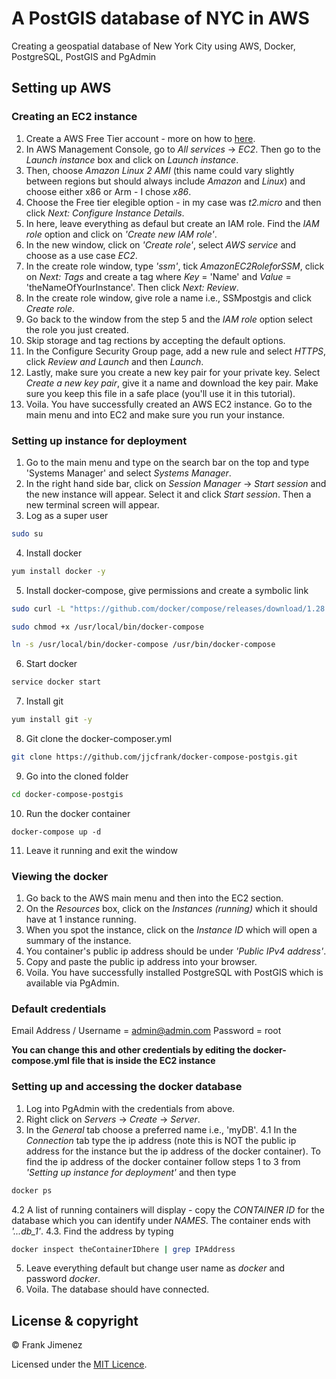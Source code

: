 # A PostGIS database of NYC in AWS
Creating a geospatial database of New York City using AWS, Docker, PostgreSQL, PostGIS and PgAdmin

## Setting up AWS

### Creating an EC2 instance

1. Create a AWS Free Tier account - more on how to [here](https://aws.amazon.com/free/?all-free-tier.sort-by=item.additionalFields.SortRank&all-free-tier.sort-order=asc).
2. In AWS Management Console, go to *All services* -> *EC2*. Then go to the *Launch instance* box and click on *Launch instance*.
3. Then, choose *Amazon Linux 2 AMI* (this name could vary slightly between regions but should always include *Amazon* and *Linux*) and choose either x86 or Arm - I chose *x86*.
3. Choose the Free tier elegible option - in my case was *t2.micro* and then click *Next: Configure Instance Details*.
4. In here, leave everything as defaul but create an IAM role. Find the *IAM role* option and click on *'Create new IAM role'*.
5. In the new window, click on *'Create role'*, select *AWS service* and choose as a use case *EC2*.
6. In the create role window, type *'ssm'*, tick *AmazonEC2RoleforSSM*, click on *Next: Tags* and create a tag where *Key* = 'Name' and *Value* = 'theNameOfYourInstance'. Then click *Next: Review*.
7. In the create role window, give role a name i.e., SSMpostgis and click *Create role*.
8. Go back to the window from the step 5 and the *IAM role* option select the role you just created.
9. Skip storage and tag rections by accepting the default options.
10. In the Configure Security Group page, add a new rule and select *HTTPS*, click *Review and Launch* and then *Launch*.
11. Lastly, make sure you create a new key pair for your private key. Select *Create a new key pair*, give it a name and download the key pair. Make sure you keep this file in a safe place (you'll use it in this tutorial).
12. Voila. You have successfully created an AWS EC2 instance. Go to the main menu and into EC2 and make sure you run your instance.

### Setting up instance for deployment

1. Go to the main menu and type on the search bar on the top and type 'Systems Manager' and select *Systems Manager*.
2. In the right hand side bar, click on *Session Manager* -> *Start session* and the new instance will appear. Select it and click *Start session*. Then a new terminal screen will appear.
3. Log as a super user
```bash
sudo su
```
4. Install docker
```bash
yum install docker -y
```
5. Install docker-compose, give permissions and create a symbolic link
```bash
sudo curl -L "https://github.com/docker/compose/releases/download/1.28.5/docker-compose-$(uname -s)-$(uname -m)" -o /usr/local/bin/docker-compose
```

```bash
sudo chmod +x /usr/local/bin/docker-compose
```
```bash
ln -s /usr/local/bin/docker-compose /usr/bin/docker-compose
```
6. Start docker
```bash
service docker start
```
7. Install git
```bash
yum install git -y
```
8. Git clone the docker-composer.yml
```bash
git clone https://github.com/jjcfrank/docker-compose-postgis.git
```
9. Go into the cloned folder
```bash
cd docker-compose-postgis
```
10. Run the docker container
```bas
docker-compose up -d
```
11. Leave it running and exit the window

### Viewing the docker

1. Go back to the AWS main menu and then into the EC2 section.
2. On the *Resources* box, click on the *Instances (running)* which it should have at 1 instance running.
3. When you spot the instance, click on the *Instance ID* which will open a summary of the instance.
4. You container's public ip address should be under *'Public IPv4 address'*.
5. Copy and paste the public ip address into your browser.
6. Voila. You have successfully installed PostgreSQL with PostGIS which is available via PgAdmin.

### Default credentials

Email Address / Username = admin@admin.com
Password = root

**You can change this and other credentials by editing the docker-compose.yml file that is inside the EC2 instance**

### Setting up and accessing the docker database

1. Log into PgAdmin with the credentials from above.
2. Right click on *Servers* -> *Create* -> *Server*.
3. In the *General* tab choose a preferred name i.e., 'myDB'.
4.1 In the *Connection* tab type the ip address (note this is NOT the public ip address for the instance but the ip address of the docker container). To find the ip address of the docker container follow steps 1 to 3 from *'Setting up instance for deployment'* and then type
```bash
docker ps
```
4.2 A list of running containers will display - copy the *CONTAINER ID* for the database which you can identify under *NAMES*. The container ends with *'...db_1'*.
4.3. Find the address by typing
```bash
docker inspect theContainerIDhere | grep IPAddress
```
5. Leave everything default but change user name as *docker* and password *docker*.
6. Voila. The database should have connected.




## License & copyright

© Frank Jimenez

Licensed under the [MIT Licence](LICENSE).


